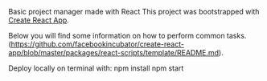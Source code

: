 Basic project manager made with React
This project was bootstrapped with [Create React App](https://github.com/facebookincubator/create-react-app).

Below you will find some information on how to perform common tasks.<br>
(https://github.com/facebookincubator/create-react-app/blob/master/packages/react-scripts/template/README.md).

Deploy locally on terminal with:
npm install
npm start